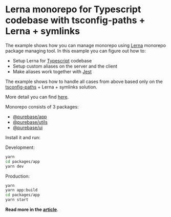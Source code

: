 # Lerna monorepo for Typescript codebase with tsconfig-paths + Lerna + symlinks

The example shows how you can manage monorepo using [Lerna](https://github.com/lerna/lerna) monorepo package managing tool.
In this example you can figure out how to:

- Setup Lerna for [Typescript](https://www.typescriptlang.org/) codebase
- Setup custom aliases on the server and the client
- Make aliases work together with [Jest](https://jestjs.io/)

The example shows how to handle all cases from above based only on the
[tsconfig-paths](https://www.npmjs.com/package/tsconfig-paths) + Lerna + symlinks
solution.

More detail you can find [here](https://webman.pro/blog/lerna-monorepo-typescript-react-node-worklow/#tsconfigpaths--lerna--symlinks).

Monorepo consists of 3 packages:

- [@purebase/app](./packages/app)
- [@purebase/utils](./packages/utils)
- [@purebase/ui](./packages/ui)

Install it and run:

Development:

```bash
yarn
cd packages/app
yarn dev
```

Production:

```bash
yarn
yarn app:build
cd packages/app
yarn start
```

**Read more in the [article](https://webman.pro/blog/how-to-setup-typescript-path-aliases-in-lerna-monorepo/)**.
